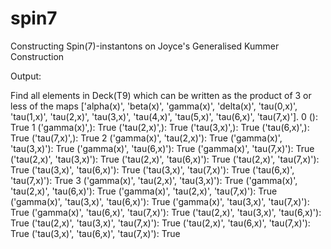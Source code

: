 # spin7
Constructing Spin(7)-instantons on Joyce's Generalised Kummer Construction

Output:

Find all elements in Deck(T9) which can be written as the product of 3 or less of the maps ['alpha(x)', 'beta(x)', 'gamma(x)', 'delta(x)', 'tau(0,x)', 'tau(1,x)', 'tau(2,x)', 'tau(3,x)', 'tau(4,x)', 'tau(5,x)', 'tau(6,x)', 'tau(7,x)'].
0
(): True
1
('gamma(x)',): True
('tau(2,x)',): True
('tau(3,x)',): True
('tau(6,x)',): True
('tau(7,x)',): True
2
('gamma(x)', 'tau(2,x)'): True
('gamma(x)', 'tau(3,x)'): True
('gamma(x)', 'tau(6,x)'): True
('gamma(x)', 'tau(7,x)'): True
('tau(2,x)', 'tau(3,x)'): True
('tau(2,x)', 'tau(6,x)'): True
('tau(2,x)', 'tau(7,x)'): True
('tau(3,x)', 'tau(6,x)'): True
('tau(3,x)', 'tau(7,x)'): True
('tau(6,x)', 'tau(7,x)'): True
3
('gamma(x)', 'tau(2,x)', 'tau(3,x)'): True
('gamma(x)', 'tau(2,x)', 'tau(6,x)'): True
('gamma(x)', 'tau(2,x)', 'tau(7,x)'): True
('gamma(x)', 'tau(3,x)', 'tau(6,x)'): True
('gamma(x)', 'tau(3,x)', 'tau(7,x)'): True
('gamma(x)', 'tau(6,x)', 'tau(7,x)'): True
('tau(2,x)', 'tau(3,x)', 'tau(6,x)'): True
('tau(2,x)', 'tau(3,x)', 'tau(7,x)'): True
('tau(2,x)', 'tau(6,x)', 'tau(7,x)'): True
('tau(3,x)', 'tau(6,x)', 'tau(7,x)'): True
